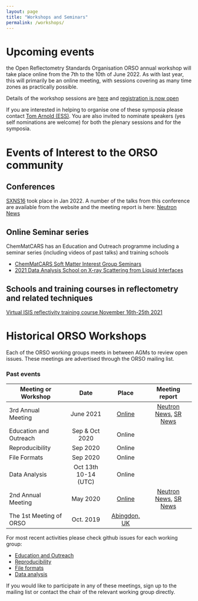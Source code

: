 ```yaml
---
layout: page
title: "Workshops and Seminars"
permalink: /workshops/
---
```


# Upcoming events

the Open Reflectometry Standards Organisation ORSO annual workshop will take place online from the 7th to the 10th of June 2022. As with last year, this will primarily be an online meeting, with sessions covering as many time zones as practically possible. 

Details of the workshop sessions are [here](https://www.reflectometry.org/workshops/workshop_2022/) and [registration is now open](https://indico.esss.lu.se/event/3013/)

If you are interested in helping to organise one of these symposia please contact [Tom Arnold (ESS)](mailto:tom.arnold@ess.eu). You are also invited to nominate speakers (yes self nominations are welcome) for both the plenary sessions and for the symposia. 



# Events of Interest to the ORSO community

## Conferences

[SXNS16](www.sxns16.org) took place in Jan 2022. A number of the talks from this conference are available from the website and the meeting report is here: [Neutron News](https://doi.org/10.1080/10448632.2022.2050633)

## Online Seminar series

ChemMatCARS has an Education and Outreach programme including a seminar series (including videos of past talks) and training schools

- [ChemMatCARS Soft Matter Interest Group Seminars](https://chemmatcars.uchicago.edu/education-and-outreach/soft-matter-interest-group-seminar/)
- [2021 Data Analysis School on X-ray Scattering from Liquid Interfaces](https://chemmatcars.uchicago.edu/2021-data-analysis-school-liquid-interfaces/)

## Schools and training courses in reflectometry and related techniques

[Virtual ISIS reflectivity training course November 16th-25th 2021](https://indico.stfc.ac.uk/event/355/)


# Historical ORSO Workshops

Each of the ORSO working groups meets in between AGMs to review open issues. These meetings are advertised through the ORSO mailing list.

### Past events

| Meeting or Workshop |      Date      |  Place |  Meeting report | 
|----------|:-------------:|:------:|:------:|
| 3rd Annual Meeting | June 2021 |   [Online](./workshop_2021/)  | [Neutron News](https://doi.org/10.1080/10448632.2021.2005422), [SR News](https://doi.org/10.1080/08940886.2022.2043671) |
| Education and Outreach | Sep & Oct 2020 | Online |  |
| Reproducibility | Sep 2020 | Online  |  |
| File Formats | Sep 2020 | Online |  |
|  Data Analysis | Oct 13th 10-14 (UTC) | Online |   |
| 2nd Annual Meeting | May 2020 |   [Online](./workshop_2020/)  | [Neutron News](https://doi.org/10.1080/10448632.2021.1875749), [SR News](https://doi.org/10.1080/08940886.2020.1812362)  |
| The 1st Meeting of ORSO | Oct. 2019 |  [Abingdon, UK](./workshop_2019/)|  |

For most recent activities please check github issues for each working group:
- [Education and Outreach](https://github.com/reflectivity/edu_outreach/issues)
- [Reproducibility](https://github.com/reflectivity//reproducibility/issues)
- [File formats](https://github.com/reflectivity/file_format/issues)
- [Data analysis](https://github.com/reflectivity/analysis/issues)

If you would like to participate in any of these meetings, sign up to the mailing list or contact the chair of the relevant working group directly.
